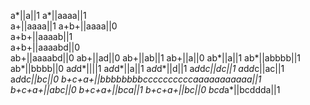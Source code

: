 a*||a||1
a*||aaaa||1  
a+||aaaa||1 
a+b+||aaaa||0  
a+b+||aaaab||1  
a+b+||aaaabd||0  
ab+||aaaabd||0
ab+||ad||0
ab+||ab||1
ab+||a||0
ab*||a||1
ab*||abbbb||1   
ab*||bbbb||0
a*d*d*||||1
a*d*d*||a||1
a*d*d*||d||1
a*d*d*c||dc||1
a*d*d*c||ac||1
a*d*d*c||bc||0
b+c+a+||bbbbbbbbccccccccccaaaaaaaaaaa||1
b+c+a+||abc||0
b+c+a+||bca||1
b+c+a+||bc||0
bcd*a*||bcddda||1
